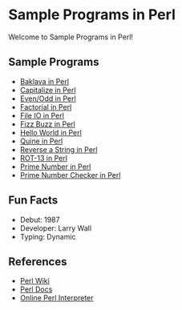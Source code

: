 # Sample Programs in Perl

Welcome to Sample Programs in Perl!

## Sample Programs

- [Baklava in Perl][8]
- [Capitalize in Perl](capitalize.pl)
- [Even/Odd in Perl](even-odd.pl)
- [Factorial in Perl](factorial.pl)
- [File IO in Perl](https://github.com/TheRenegadeCoder/sample-programs/issues/1510)
- [Fizz Buzz in Perl][3]
- [Hello World in Perl][1]
- [Quine in Perl][7]
- [Reverse a String in Perl][2]
- [ROT-13 in Perl][9]
- [Prime Number in Perl](https://github.com/TheRenegadeCoder/sample-programs/issues/1834)
- [Prime Number Checker in Perl][10]

## Fun Facts

- Debut: 1987
- Developer: Larry Wall
- Typing: Dynamic

## References

- [Perl Wiki][4]
- [Perl Docs][5]
- [Online Perl Interpreter][6]

[1]: https://therenegadecoder.com/code/hello-world-in-perl
[2]: https://github.com/TheRenegadeCoder/sample-programs/issues/358
[3]: https://github.com/TheRenegadeCoder/sample-programs/issues/516
[4]: https://en.wikipedia.org/wiki/Perl
[5]: https://www.perl.org
[6]: https://www.jdoodle.com/execute-perl-online
[7]: https://github.com/TheRenegadeCoder/sample-programs/issues/1501
[8]: https://github.com/TheRenegadeCoder/sample-programs/issues/1511
[9]: https://github.com/TheRenegadeCoder/sample-programs/issues/1824
[10]: https://yuvarajarumugam.wordpress.com/2010/08/06/find-prime-number-using-perl/